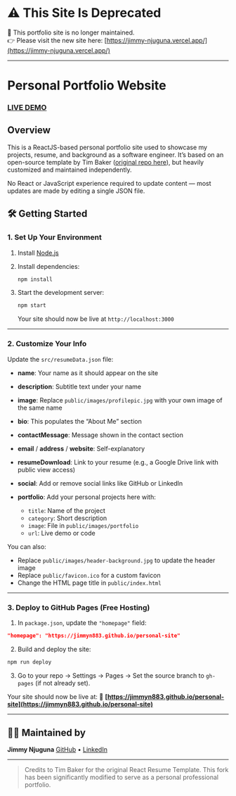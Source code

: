 # ⚠️ This Site Is Deprecated

🚨 This portfolio site is no longer maintained.  
👉 Please visit the new site here: [https://jimmy-njuguna.vercel.app/](https://jimmy-njuguna.vercel.app/)

---

# Personal Portfolio Website

### [LIVE DEMO](https://jimmyn883.github.io/personal-site/)

## Overview

This is a ReactJS-based personal portfolio site used to showcase my projects, resume, and background as a software engineer. It’s based on an open-source template by Tim Baker ([original repo here](https://github.com/tbakerx/react-resume-template)), but heavily customized and maintained independently.

No React or JavaScript experience required to update content — most updates are made by editing a single JSON file.


## 🛠️ Getting Started

### 1. Set Up Your Environment

1. Install [Node.js](https://nodejs.org/en/download/)

2. Install dependencies:

   ```bash
   npm install
   ```
3. Start the development server:

   ```bash
   npm start
   ```

   Your site should now be live at `http://localhost:3000`

---

### 2. Customize Your Info

Update the `src/resumeData.json` file:

* **name**: Your name as it should appear on the site
* **description**: Subtitle text under your name
* **image**: Replace `public/images/profilepic.jpg` with your own image of the same name
* **bio**: This populates the “About Me” section
* **contactMessage**: Message shown in the contact section
* **email** / **address** / **website**: Self-explanatory
* **resumeDownload**: Link to your resume (e.g., a Google Drive link with public view access)
* **social**: Add or remove social links like GitHub or LinkedIn
* **portfolio**: Add your personal projects here with:

  * `title`: Name of the project
  * `category`: Short description
  * `image`: File in `public/images/portfolio`
  * `url`: Live demo or code

You can also:

* Replace `public/images/header-background.jpg` to update the header image
* Replace `public/favicon.ico` for a custom favicon
* Change the HTML page title in `public/index.html`

---

### 3. Deploy to GitHub Pages (Free Hosting)

1. In `package.json`, update the `"homepage"` field:

```json
"homepage": "https://jimmyn883.github.io/personal-site"
```

2. Build and deploy the site:

```bash
npm run deploy
```

3. Go to your repo → Settings → Pages → Set the source branch to `gh-pages` (if not already set).

Your site should now be live at:
🔗 **[https://jimmyn883.github.io/personal-site](https://jimmyn883.github.io/personal-site)**

---

## 🙋‍♂️ Maintained by

**Jimmy Njuguna**
[GitHub](https://github.com/jimmyn883) • [LinkedIn](https://linkedin.com/in/jimmynjuguna)

---

> Credits to Tim Baker for the original React Resume Template. This fork has been significantly modified to serve as a personal professional portfolio.
